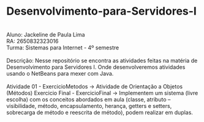 # Desenvolvimento-para-Servidores-I <br>
<br>
Aluno: Jackeline de Paula Lima <br>
RA: 2650832323016 <br>
Turma: Sistemas para Internet - 4º semestre <br>
<br>
Descrição: Nesse repositório se encontra as atividades feitas na matéria de Desenvolvimento para Servidores I. Onde desenvolveremos atividades usando o NetBeans para mexer com Java. <br>
<br>
Atividade 01 - ExercicioMetodos -> Atividade de Orientação a Objetos (Métodos)
Exercicio Final - ExercicioFinal -> Implementem um sistema (livre escolha) com os conceitos abordados em aula (classe, atributo – visibilidade, método, encapsulamento, herança, getters e setters, sobrecarga de método e reescrita de método), podem realizar em duplas. 
